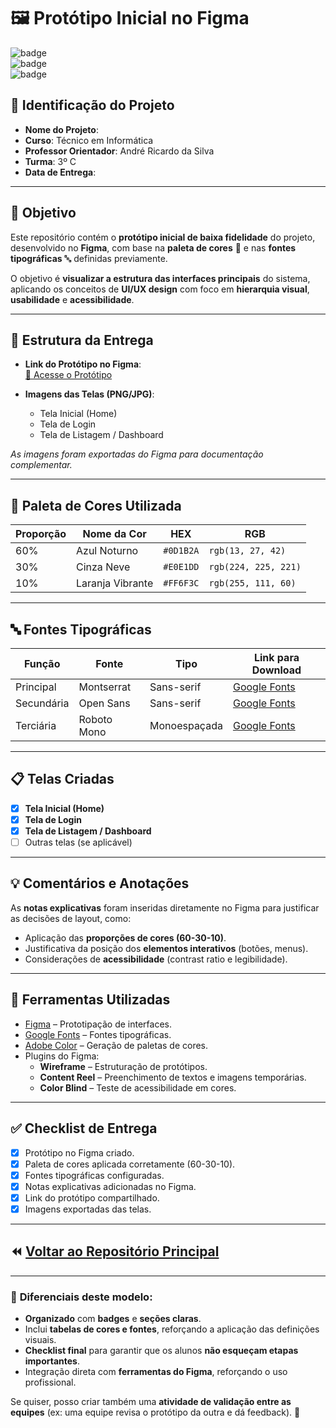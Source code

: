 # 🖼️ Protótipo Inicial no Figma

![badge](https://img.shields.io/badge/Projeto-Integrador%20III-blue)  
![badge](https://img.shields.io/badge/Etapa-Prototipa%C3%A7%C3%A3o-informational)  
![badge](https://img.shields.io/badge/Ferramenta-Figma-yellow)

## 📌 Identificação do Projeto

- **Nome do Projeto**:  
- **Curso**: Técnico em Informática  
- **Professor Orientador**: André Ricardo da Silva  
- **Turma**:  3º C
- **Data de Entrega**:  

---

## 🎯 Objetivo

Este repositório contém o **protótipo inicial de baixa fidelidade** do projeto, desenvolvido no **Figma**, com base na **paleta de cores** 🎨 e nas **fontes tipográficas** 🔤 definidas previamente.

O objetivo é **visualizar a estrutura das interfaces principais** do sistema, aplicando os conceitos de **UI/UX design** com foco em **hierarquia visual**, **usabilidade** e **acessibilidade**.

---

## 📂 Estrutura da Entrega

- **Link do Protótipo no Figma**:  
  [🔗 Acesse o Protótipo](INSIRA_O_LINK_AQUI)

- **Imagens das Telas (PNG/JPG)**:
  - Tela Inicial (Home)
  - Tela de Login
  - Tela de Listagem / Dashboard

*As imagens foram exportadas do Figma para documentação complementar.*

---

## 🎨 Paleta de Cores Utilizada

| Proporção | Nome da Cor      | HEX       | RGB                  |
| --------- | ---------------- | --------- | -------------------- |
| 60%       | Azul Noturno     | `#0D1B2A` | `rgb(13, 27, 42)`    |
| 30%       | Cinza Neve       | `#E0E1DD` | `rgb(224, 225, 221)` |
| 10%       | Laranja Vibrante | `#FF6F3C` | `rgb(255, 111, 60)`  |

---

## 🔤 Fontes Tipográficas

| Função     | Fonte       | Tipo         | Link para Download                                           |
| ---------- | ----------- | ------------ | ------------------------------------------------------------ |
| Principal  | Montserrat  | Sans-serif   | [Google Fonts](https://fonts.google.com/specimen/Montserrat) |
| Secundária | Open Sans   | Sans-serif   | [Google Fonts](https://fonts.google.com/specimen/Open+Sans)  |
| Terciária  | Roboto Mono | Monoespaçada | [Google Fonts](https://fonts.google.com/specimen/Roboto+Mono) |

---

## 📋 Telas Criadas

- [x] **Tela Inicial (Home)**  
- [x] **Tela de Login**  
- [x] **Tela de Listagem / Dashboard**  
- [ ] Outras telas (se aplicável)

---

## 💡 Comentários e Anotações

As **notas explicativas** foram inseridas diretamente no Figma para justificar as decisões de layout, como:

- Aplicação das **proporções de cores (60-30-10)**.  
- Justificativa da posição dos **elementos interativos** (botões, menus).  
- Considerações de **acessibilidade** (contrast ratio e legibilidade).  

---

## 🔗 Ferramentas Utilizadas

- [Figma](https://figma.com/) – Prototipação de interfaces.  
- [Google Fonts](https://fonts.google.com/) – Fontes tipográficas.  
- [Adobe Color](https://color.adobe.com/pt/create/color-wheel) – Geração de paletas de cores.  
- Plugins do Figma:
  - **Wireframe** – Estruturação de protótipos.  
  - **Content Reel** – Preenchimento de textos e imagens temporárias.  
  - **Color Blind** – Teste de acessibilidade em cores.

---

## ✅ Checklist de Entrega

- [x] Protótipo no Figma criado.
- [x] Paleta de cores aplicada corretamente (60-30-10).
- [x] Fontes tipográficas configuradas.
- [x] Notas explicativas adicionadas no Figma.
- [x] Link do protótipo compartilhado.
- [x] Imagens exportadas das telas.

---

## ⏪ [Voltar ao Repositório Principal](https://github.com/prof-andrericardo/uc17-projeto_integrador_III)

------

### 🎯 **Diferenciais deste modelo:**

- **Organizado** com **badges** e **seções claras**.
- Inclui **tabelas de cores e fontes**, reforçando a aplicação das definições visuais.
- **Checklist final** para garantir que os alunos **não esqueçam etapas importantes**.
- Integração direta com **ferramentas do Figma**, reforçando o uso profissional.

Se quiser, posso criar também uma **atividade de validação entre as equipes** (ex: uma equipe revisa o protótipo da outra e dá feedback). 🚀
